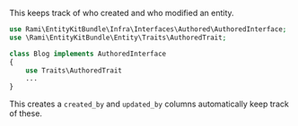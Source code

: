 This keeps track of who created and who modified an entity.

```php
use Rami\EntityKitBundle\Infra\Interfaces\Authored\AuthoredInterface;
use \Rami\EntityKitBundle\Entity\Traits\AuthoredTrait;

class Blog implements AuthoredInterface 
{
    use Traits\AuthoredTrait
    ...
}
```

This creates a `created_by` and `updated_by` columns automatically keep track of these.